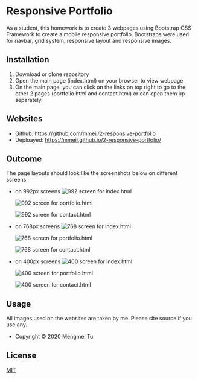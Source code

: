 # Responsive Portfolio

As a student, this homework is to create 3 webpages using Bootstrap CSS Framework to create a mobile responsive portfolio. Bootstraps were used for navbar, grid system, responsive layout and responsive images.


## Installation

1. Download or clone repository
2. Open the main page (index.html) on your browser to view webpage
3. On the main page, you can click on the links on top right to go to the other 2 pages (portfolio.html and contact.html) or can open them up separately. 

## Websites

* Github: https://github.com/mmeii/2-responsive-portfolio
* Deploayed: https://mmeii.github.io/2-responsive-portfolio/

## Outcome

The page layouts should look like the screenshots below on different screens

* on 992px screens
    ![992 screen for index.html](Assets/Images/992-index.png)

    ![992 screen for portfolio.html](Assets/Images/992-portfolio.png)

    ![992 screen for contact.html](Assets/Images/992-contact.png)

* on 768px screens
    ![768 screen for index.html](Assets/Images/768-index.png)

    ![768 screen for portfolio.html](Assets/Images/768-portfolio.png)

    ![768 screen for contact.html](Assets/Images/992-contact.png)

* on 400px screens
    ![400 screen for index.html](Assets/Images/400-index.png)

    ![400 screen for portfolio.html](Assets/Images/400-portfolio.png)

    ![400 screen for contact.html](Assets/Images/400-contact.png)

## Usage

All images used on the websites are taken by me. Please site source if you use any.
* Copyright &copy; 2020 Mengmei Tu


## License
[MIT](https://github.com/mmeii/2-responsive-portfolio/blob/main/LICENSE)




